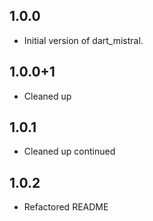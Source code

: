 ## 1.0.0

- Initial version of dart_mistral.

## 1.0.0+1

- Cleaned up 


## 1.0.1

- Cleaned up continued

## 1.0.2

- Refactored README


